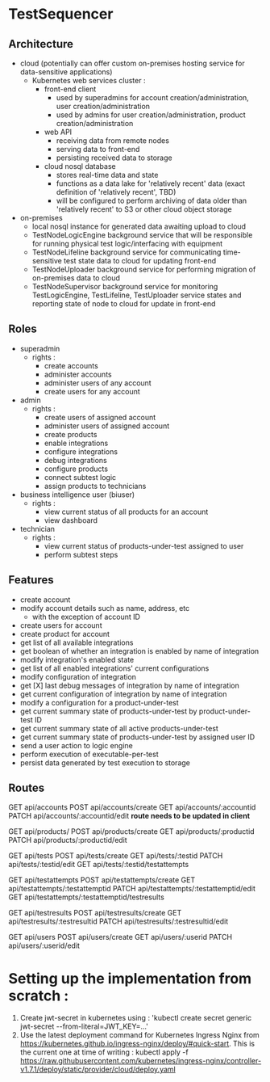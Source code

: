# TestSequencer

## Architecture 
- cloud (potentially can offer custom on-premises hosting service for data-sensitive applications)
  - Kubernetes web services cluster :
    - front-end client
      - used by superadmins for account creation/administration, user creation/administration
      - used by admins for user creation/administration, product creation/administration
    - web API
      - receiving data from remote nodes
      - serving data to front-end
      - persisting received data to storage
    - cloud nosql database
      - stores real-time data and state
      - functions as a data lake for 'relatively recent' data (exact definition of 'relatively recent', TBD)
      - will be configured to perform archiving of data older than 'relatively recent' to S3 or other cloud object storage
- on-premises
  - local nosql instance for generated data awaiting upload to cloud
  - TestNodeLogicEngine background service that will be responsible for running physical test logic/interfacing with equipment
  - TestNodeLifeline background service for communicating time-sensitive test state data to cloud for updating front-end
  - TestNodeUploader background service for performing migration of on-premises data to cloud
  - TestNodeSupervisor background service for monitoring TestLogicEngine, TestLifeline, TestUploader service states and reporting state of node to cloud for update in front-end

## Roles
- superadmin
  - rights :
    - create accounts 
    - administer accounts
    - administer users of any account
    - create users for any account
- admin
  - rights : 
    - create users of assigned account
    - administer users of assigned account
    - create products
    - enable integrations
    - configure integrations
    - debug integrations
    - configure products
    - connect subtest logic
    - assign products to technicians
- business intelligence user (biuser)
  - rights :
    - view current status of all products for an account
    - view dashboard
- technician
  - rights :
    - view current status of products-under-test assigned to user
    - perform subtest steps

## Features
- create account
- modify account details such as name, address, etc
  - with the exception of account ID
- create users for account
- create product for account
- get list of all available integrations
- get boolean of whether an integration is enabled by name of integration
- modify integration's enabled state
- get list of all enabled integrations' current configurations
- modify configuration of integration
- get [X] last debug messages of integration by name of integration
- get current configuration of integration by name of integration
- modify a configuration for a product-under-test
- get current summary state of products-under-test by product-under-test ID
- get current summary state of all active products-under-test
- get current summary state of products-under-test by assigned user ID
- send a user action to logic engine
- perform execution of executable-per-test
- persist data generated by test execution to storage

## Routes 
GET   api/accounts
POST  api/accounts/create
GET   api/accounts/:accountid
PATCH api/accounts/:accountid/edit **route needs to be updated in client**

GET   api/products/
POST  api/products/create
GET   api/products/:productid
PATCH api/products/:productid/edit 

GET   api/tests
POST  api/tests/create
GET   api/tests/:testid
PATCH api/tests/:testid/edit 
GET   api/tests/:testid/testattempts

GET   api/testattempts
POST  api/testattempts/create
GET   api/testattempts/:testattemptid
PATCH api/testattempts/:testattemptid/edit 
GET   api/testattempts/:testattemptid/testresults

GET   api/testresults
POST  api/testresults/create
GET   api/testresults/:testresultid
PATCH api/testresults/:testresultid/edit 

GET   api/users
POST  api/users/create
GET   api/users/:userid
PATCH api/users/:userid/edit

# Setting up the implementation from scratch : 
1) Create jwt-secret in kubernetes using : 'kubectl create secret generic jwt-secret --from-literal=JWT_KEY=...'
2) Use the latest deployment command for Kubernetes Ingress Nginx from https://kubernetes.github.io/ingress-nginx/deploy/#quick-start. This is the current one at time of writing : kubectl apply -f https://raw.githubusercontent.com/kubernetes/ingress-nginx/controller-v1.7.1/deploy/static/provider/cloud/deploy.yaml
